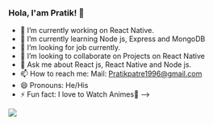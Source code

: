 ### Hola, I'am Pratik! 👋



- 🔭 I’m currently working on React Native.
- 🌱 I’m currently learning  Node js, Express and MongoDB
- 🤔 I’m looking for job currently.
- 👯 I’m looking to collaborate on Projects on React Native
- 💬 Ask me about React js, React Native and  Node js.
- 📫 How to reach me: Mail: Pratikpatre1996@gmail.com
- 😄 Pronouns: He/His
- ⚡ Fun fact: I love to Watch Animes💖
-->
<img src="https://github-readme-stats.vercel.app/api?username=fullsnack-DEV&&show_icons=true&title_color=ffffff&icon_color=bb2acf&text_color=daf7dc&bg_color=151515">
